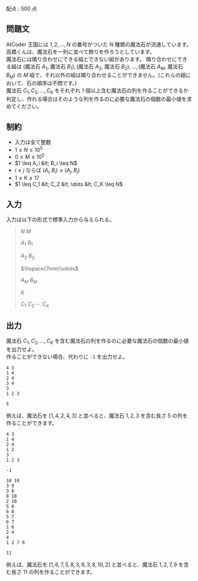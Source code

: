 配点 : $500$ 点

## 問題文

AtCoder 王国には $1, 2, \dots, N$ の番号がついた $N$ 種類の魔法石が流通しています。<br>
高橋くんは、魔法石を一列に並べて飾りを作ろうとしています。<br>
魔法石には隣り合わせにできる組とできない組があります。
隣り合わせにできる組は $($魔法石 $A_1,$ 魔法石 $B_1), ($魔法石 $A_2,$ 魔法石 $B_2), \dots, ($魔法石 $A_M,$ 魔法石 $B_M)$ の $M$ 組で、それ以外の組は隣り合わせることができません。(これらの組において、石の順序は不問です。)<br>
魔法石 $C_1, C_2, \dots, C_K$ をそれぞれ $1$ 個以上含む魔法石の列を作ることができるか判定し、作れる場合はそのような列を作るのに必要な魔法石の個数の最小値を求めてください。

## 制約

- 入力は全て整数
- $1 \leq N \leq 10^5$
- $0 \leq M \leq 10^5$
- $1 \leq A_i &lt; B_i \leq N$
- $i \neq j$ ならば $(A_i, B_i) \neq (A_j, B_j)$
- $1 \leq K \leq 17$
- $1 \leq C_1 &lt; C_2 &lt; \dots &lt; C_K \leq N$

## 入力

入力は以下の形式で標準入力から与えられる。

> $N$ $M$
> 
> $A_1$ $B_1$
> 
> $A_2$ $B_2$
> 
> $\hspace{7mm}\vdots$
> 
> $A_M$ $B_M$
> 
> $K$
> 
> $C_1$ $C_2$ $\cdots$ $C_K$

## 出力

魔法石 $C_1, C_2, \dots, C_K$ を含む魔法石の列を作るのに必要な魔法石の個数の最小値を出力せよ。<br>
作ることができない場合、代わりに `-1` を出力せよ。

```input1
4 3
1 4
2 4
3 4
3
1 2 3
```

```output1
5
```

例えば、魔法石を $[1, 4, 2, 4, 3]$ と並べると、魔法石 $1, 2, 3$ を含む長さ $5$ の列を作ることができます。

```input2
4 3
1 4
2 4
1 2
3
1 2 3
```

```output2
-1
```

```input3
10 10
3 9
3 8
8 10
2 10
5 8
6 8
5 7
6 7
1 6
2 4
4
1 2 7 9
```

```output3
11
```

例えば、魔法石を $[1, 6, 7, 5, 8, 3, 9, 3, 8, 10, 2]$ と並べると、魔法石 $1, 2, 7, 9$ を含む長さ $11$ の列を作ることができます。